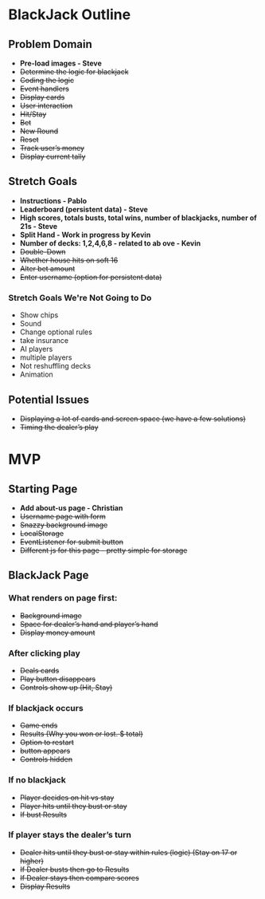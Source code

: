 # BlackJack Outline

## Problem Domain
* **Pre-load images - Steve**
* ~~Determine the logic for blackjack~~
* ~~Coding the logic~~
* ~~Event handlers~~
* ~~Display cards~~
* ~~User interaction~~
* ~~Hit/Stay~~
* ~~Bet~~
* ~~New Round~~
* ~~Reset~~
* ~~Track user’s money~~
* ~~Display current tally~~

## Stretch Goals
* **Instructions - Pablo**
* **Leaderboard (persistent data) - Steve**
* **High scores, totals busts, total wins, number of blackjacks, number of 21s - Steve**
* **Split Hand - Work in progress by Kevin**
* **Number of decks: 1,2,4,6,8 - related to ab ove - Kevin**
* ~~Double-Down~~
* ~~Whether house hits on soft 16~~
* ~~Alter bet amount~~
* ~~Enter username (option for persistent data)~~

### Stretch Goals We're Not Going to Do
* Show chips
* Sound
* Change optional rules
* take insurance
* AI players
* multiple players
* Not reshuffling decks
* Animation


## Potential Issues
* ~~Displaying a lot of cards and screen space (we have a few solutions)~~
* ~~Timing the dealer’s play~~

# MVP

## Starting Page

* **Add about-us page - Christian**
* ~~Username page with form~~
* ~~Snazzy background image~~
* ~~LocalStorage~~
* ~~EventListener for submit button~~
* ~~Different js for this page - pretty simple for storage~~

## BlackJack Page

### What renders on page first:
* ~~Background image~~
* ~~Space for dealer’s hand and player’s hand~~
* ~~Display money amount~~

### After clicking play
* ~~Deals cards~~
* ~~Play button disappears~~
* ~~Controls show up (Hit, Stay)~~

### If blackjack occurs
* ~~Game ends~~
* ~~Results (Why you won or lost. $ total)~~
* ~~Option to restart~~
* ~~button appears~~
* ~~Controls hidden~~

### If no blackjack
* ~~Player decides on hit vs stay~~
* ~~Player hits until they bust or stay~~
* ~~If bust Results~~

### If player stays the dealer’s turn
* ~~Dealer hits until they bust or stay within rules (logic) (Stay on 17 or higher)~~
* ~~If Dealer busts then go to Results~~
* ~~If Dealer stays then compare scores~~
* ~~Display Results~~
